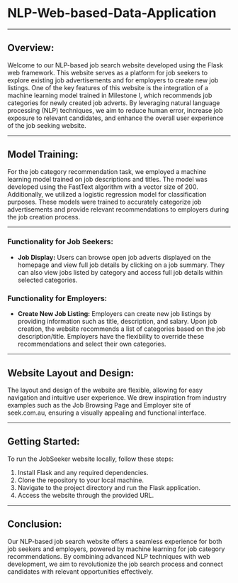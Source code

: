 # NLP-Web-based-Data-Application

---

## Overview:

Welcome to our NLP-based job search website developed using the Flask web framework. This website serves as a platform for job seekers to explore existing job advertisements and for employers to create new job listings. One of the key features of this website is the integration of a machine learning model trained in Milestone I, which recommends job categories for newly created job adverts. By leveraging natural language processing (NLP) techniques, we aim to reduce human error, increase job exposure to relevant candidates, and enhance the overall user experience of the job seeking website.

---

## Model Training:

For the job category recommendation task, we employed a machine learning model trained on job descriptions and titles. The model was developed using the FastText algorithm with a vector size of 200. Additionally, we utilized a logistic regression model for classification purposes. These models were trained to accurately categorize job advertisements and provide relevant recommendations to employers during the job creation process.

---

### Functionality for Job Seekers:
- **Job Display:** Users can browse open job adverts displayed on the homepage and view full job details by clicking on a job summary. They can also view jobs listed by category and access full job details within selected categories.

### Functionality for Employers:
- **Create New Job Listing:** Employers can create new job listings by providing information such as title, description, and salary. Upon job creation, the website recommends a list of categories based on the job description/title. Employers have the flexibility to override these recommendations and select their own categories.

---

## Website Layout and Design:

The layout and design of the website are flexible, allowing for easy navigation and intuitive user experience. We drew inspiration from industry examples such as the Job Browsing Page and Employer site of seek.com.au, ensuring a visually appealing and functional interface.

---
## Getting Started:

To run the JobSeeker website locally, follow these steps:

1. Install Flask and any required dependencies.
2. Clone the repository to your local machine.
3. Navigate to the project directory and run the Flask application.
4. Access the website through the provided URL.
   
---
## Conclusion:

Our NLP-based job search website offers a seamless experience for both job seekers and employers, powered by machine learning for job category recommendations. By combining advanced NLP techniques with web development, we aim to revolutionize the job search process and connect candidates with relevant opportunities effectively.

